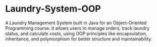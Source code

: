 # Laundry-System-OOP
A Laundry Management System built in Java for an Object-Oriented Programming course. It allows users to manage orders, track laundry status, and calculate costs, using OOP principles like encapsulation, inheritance, and polymorphism for better structure and maintainability.
